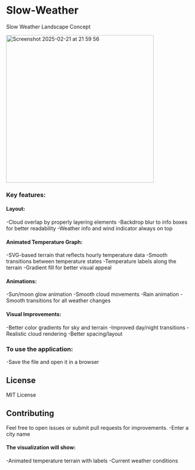 # Slow-Weather
Slow Weather Landscape Concept

<img width="399" alt="Screenshot 2025-02-21 at 21 59 56" src="https://github.com/user-attachments/assets/a15d3c31-8c6c-4ba2-a802-b0734e9ab8de" />



### Key features:

#### Layout:
-Cloud overlap by properly layering elements
-Backdrop blur to info boxes for better readability
-Weather info and wind indicator always on top

#### Animated Temperature Graph:
-SVG-based terrain that reflects hourly temperature data
-Smooth transitions between temperature states
-Temperature labels along the terrain
-Gradient fill for better visual appeal


#### Animations:
-Sun/moon glow animation
-Smooth cloud movements
-Rain animation
-Smooth transitions for all weather changes


#### Visual Improvements:
-Better color gradients for sky and terrain
-Improved day/night transitions
-Realistic cloud rendering
-Better spacing/layout



### To use the application:
-Save the file and open it in a browser

## License
MIT License

## Contributing
Feel free to open issues or submit pull requests for improvements.
-Enter a city name

#### The visualization will show:
-Animated temperature terrain with labels
-Current weather conditions

